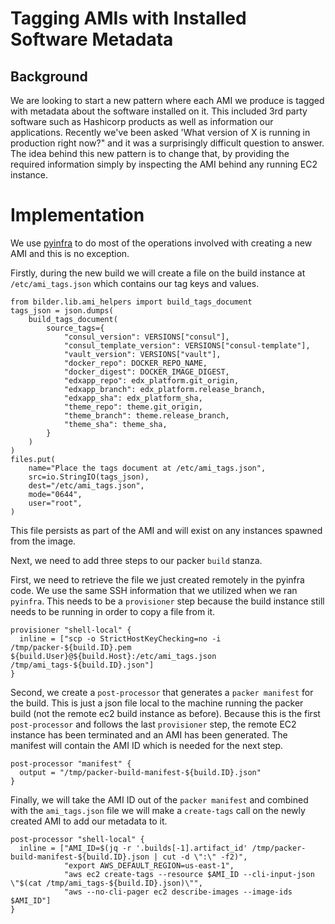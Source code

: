 # Tagging AMIs with Installed Software Metadata

## Background

We are looking to start a new pattern where each AMI we produce is tagged with metadata about the software installed on it. This included 3rd party software such as Hashicorp products as well as information our applications. Recently we've been asked 'What version of X is running in production right now?" and it was a surprisingly difficult question to answer. The idea behind this new pattern is to change that, by providing the required information simply by inspecting the AMI behind any running EC2 instance.

# Implementation

We use [pyinfra](https://pyinfra.com/) to do most of the operations involved with creating a new AMI and this is no exception.

Firstly, during the new build we will create a file on the build instance at `/etc/ami_tags.json` which contains our tag keys and values.

```
from bilder.lib.ami_helpers import build_tags_document
tags_json = json.dumps(
    build_tags_document(
        source_tags={
            "consul_version": VERSIONS["consul"],
            "consul_template_version": VERSIONS["consul-template"],
            "vault_version": VERSIONS["vault"],
            "docker_repo": DOCKER_REPO_NAME,
            "docker_digest": DOCKER_IMAGE_DIGEST,
            "edxapp_repo": edx_platform.git_origin,
            "edxapp_branch": edx_platform.release_branch,
            "edxapp_sha": edx_platform_sha,
            "theme_repo": theme.git_origin,
            "theme_branch": theme.release_branch,
            "theme_sha": theme_sha,
        }
    )
)
files.put(
    name="Place the tags document at /etc/ami_tags.json",
    src=io.StringIO(tags_json),
    dest="/etc/ami_tags.json",
    mode="0644",
    user="root",
)
```
This file persists as part of the AMI and will exist on any instances spawned from the image.

Next, we need to add three steps to our packer `build` stanza.

First, we need to retrieve the file we just created remotely in the pyinfra code. We use the same SSH information that we utilized when we ran `pyinfra`. This needs to be a `provisioner` step because the build instance still needs to be running in order to copy a file from it.

```
provisioner "shell-local" {
  inline = ["scp -o StrictHostKeyChecking=no -i /tmp/packer-${build.ID}.pem ${build.User}@${build.Host}:/etc/ami_tags.json /tmp/ami_tags-${build.ID}.json"]
}
```
Second, we create a `post-processor` that generates a `packer manifest` for the build. This is just a json file local to the machine running the packer build (not the remote ec2 build instance as before). Because this is the first `post-processor` and follows the last `provisioner` step, the remote EC2 instance has been terminated and an AMI has been generated. The manifest will contain the AMI ID which is needed for the next step.
```
post-processor "manifest" {
  output = "/tmp/packer-build-manifest-${build.ID}.json"
}
```

Finally, we will take the AMI ID out of the `packer manifest` and combined with the `ami_tags.json` file we will make a `create-tags` call on the newly created AMI to add our metadata to it.

```
post-processor "shell-local" {
  inline = ["AMI_ID=$(jq -r '.builds[-1].artifact_id' /tmp/packer-build-manifest-${build.ID}.json | cut -d \":\" -f2)",
            "export AWS_DEFAULT_REGION=us-east-1",
            "aws ec2 create-tags --resource $AMI_ID --cli-input-json \"$(cat /tmp/ami_tags-${build.ID}.json)\"",
            "aws --no-cli-pager ec2 describe-images --image-ids $AMI_ID"]
}
```
